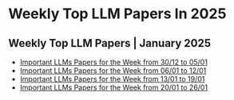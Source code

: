 # Weekly Top LLM Papers In 2025 #
## Weekly Top LLM Papers | January 2025 ##
* [Important LLMs Papers for the Week from 30/12 to 05/01](https://open.substack.com/pub/youssefh/p/important-llms-papers-for-the-week-5e8?r=1sqbmi&utm_campaign=post&utm_medium=web&showWelcomeOnShare=false)
* [Important LLMs Papers for the Week from 06/01 to 12/01](https://open.substack.com/pub/youssefh/p/important-llms-papers-for-the-week-010?r=1sqbmi&utm_campaign=post&utm_medium=web&showWelcomeOnShare=false)
* [Important LLMs Papers for the Week from 13/01 to 19/01](https://open.substack.com/pub/youssefh/p/important-llms-papers-for-the-week-587?r=1sqbmi&utm_campaign=post&utm_medium=web&showWelcomeOnShare=false)
* [Important LLMs Papers for the Week from 20/01 to 26/01](https://open.substack.com/pub/youssefh/p/important-llms-papers-for-the-week-36c?r=1sqbmi&utm_campaign=post&utm_medium=web&showWelcomeOnShare=false)
